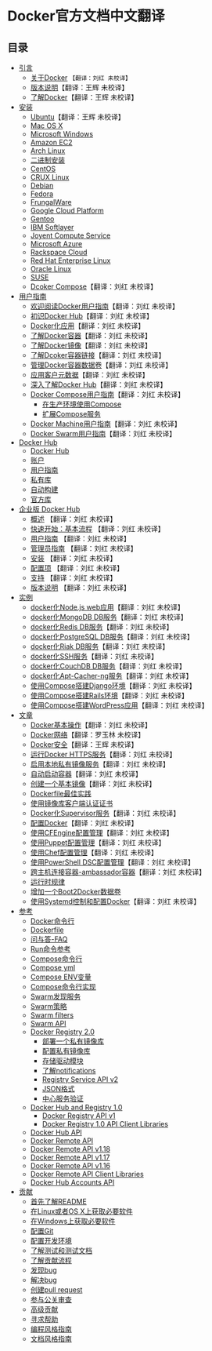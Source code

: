# Docker官方文档中文翻译

## 目录

* [引言](About/README.md)
    * [关于Docker](About/docker.md) `【翻译：刘红 未校译】`
    * [版本说明](About/release-notes.md)【翻译：王辉 未校译】
    * [了解Docker](About/understanding-docker.md)【翻译：王辉 未校译】
* [安装](Installation/README.md)
    * [Ubuntu](Installation/ubuntulinux.md)【翻译：王辉 未校译】
    * [Mac OS X](Installation/mac.md)
    * [Microsoft Windows](Installation/windows.md)
    * [Amazon EC2](Installation/amazon.md)
    * [Arch Linux](Installation/archlinux.md)
    * [二进制安装](Installation/binaries.md)
    * [CentOS](Installation/centos.md)
    * [CRUX Linux](Installation/cruxlinux.md)
    * [Debian](Installation/debian.md)
    * [Fedora](Installation/fedora.md)
    * [FrungalWare](Installation/frugalware.md)
    * [Google Cloud Platform](Installation/google.md)
    * [Gentoo](Installation/geetoolinux.md)
    * [IBM Softlayer](Installation/softlayer.md)
    * [Joyent Compute Service](Installation/joyent.md)
    * [Microsoft Azure](Installation/azure.md)
    * [Rackspace Cloud](Installation/rackspace.md)
    * [Red Hat Enterprise Linux](Installation/rhel.md)
    * [Oracle Linux](Installation/oracle.md)
    * [SUSE](Installation/suse.md)
    * [Dcoker Compose](Compose/install/compose.md)【翻译：刘红 未校译】
* [用户指南](UserGuide/README.md)
    * [欢迎阅读Docker用户指南](UserGuide/userguide.md)【翻译：刘红 未校译】
    * [初识Docker Hub](UserGuide/dockerhub.md)【翻译：刘红 未校译】
    * [Docker化应用](UserGuide/dockerizing.md)【翻译：刘红 未校译】
    * [了解Docker容器](UserGuide/dockercontainers.md)【翻译：刘红 未校译】
    * [了解Docker镜像](UserGuide/dockerimages.md)【翻译：刘红 未校译】
    * [了解Dcoker容器链接](UserGuide/dockerlinks.md)【翻译：刘红 未校译】
    * [管理Docker容器数据卷](UserGuide/dockervolumes.md)【翻译：刘红 未校译】
    * [应用客户元数据](UserGuide/labels-custom-metadata.md)【翻译：刘红 未校译】
    * [深入了解Docker Hub](UserGuide/dockerrepos.md)【翻译：刘红 未校译】
    * [Docker Compose用户指南](Compose/dockercompose.md)【翻译：刘红 未校译】
	    * [在生产环境使用Compose](Compose/production.md)
	    * [扩展Compose服务](Compose/extends.md)
    * [Docker Machine用户指南](UserGuide/dockermachine.md)【翻译：刘红 未校译】
    * [Docker Swarm用户指南](UserGuide/dockerswarm.md)【翻译：刘红 未校译】
* [Docker Hub](DockerHub/README.md)
	* [Docker Hub](DockerHub/docker-hub.md)
	* [账户](DockerHub/accounts.md)
	* [用户指南](DockerHub/userguide.md)
	* [私有库](DockerHub/repos.md)
	* [自动构建](DockerHub/builds.md)
	* [官方库](DockerHub/official_repos.md)
* [企业版 Docker Hub](DockerHubEnterprise/README.md) 
	* [概述](DockerHubEnterprise/docker-hub-enterprise.md) 【翻译：刘红 未校译】
	* [快速开始：基本流程](DockerHubEnterprise/quick-start.md) 【翻译：刘红 未校译】
	* [用户指南](DockerHubEnterprise/userguide.md) 【翻译：刘红 未校译】
	* [管理员指南](DockerHubEnterprise/adminguide.md) 【翻译：刘红 未校译】
	* [安装](DockerHubEnterprise/install.md) 【翻译：刘红 未校译】
	* [配置项](DockerHubEnterprise/configuration.md) 【翻译：刘红 未校译】
	* [支持](DockerHubEnterprise/support.md) 【翻译：刘红 未校译】
	* [版本说明](DockerHubEnterprise/release-notes.md) 【翻译：刘红 未校译】
* [实例](Examples/README.md)
	* [docker化Node.js web应用](Examples/nodejs_web_app.md)【翻译：刘红 未校译】
	* [docker化MongoDB DB服务](Examples/mongodb.md)【翻译：刘红 未校译】
	* [docker化Redis DB服务](Examples/running_redis_service.md)【翻译：刘红 未校译】
	* [docker化PostgreSQL DB服务](Examples/postgresql_service.md)【翻译：刘红 未校译】
	* [docker化Riak DB服务](Examples/running_riak_service.md)【翻译：刘红 未校译】
	* [docker化SSH服务](Examples/running_ssh_service.md)【翻译：刘红 未校译】
	* [docker化CouchDB DB服务](Examples/couchdb_data_volumes.md)【翻译：刘红 未校译】
	* [docker化Apt-Cacher-ng服务](Examples/apt-cacher-ng.md)【翻译：刘红 未校译】
	* [使用Compose搭建Django环境](Examples/compose_django.md)【翻译：刘红 未校译】
	* [使用Compose搭建Rails环境](Examples/compose_rails.md)【翻译：刘红 未校译】
	* [使用Compose搭建WordPress应用](Examples/compose_wordpress.md)【翻译：刘红 未校译】
* [文章](Articles/README.md)
	* [Docker基本操作](Articles/basics.md)【翻译：刘红 未校译】
	* [Docker网络](Articles/networking.md)【翻译：罗玉林 未校译】
	* [Docker安全](Articles/security.md)【翻译：王辉 未校译】
	* [运行Docker HTTPS服务](Articles/https.md)【翻译：刘红 未校译】
	* [启用本地私有镜像服务](Articles/registry_mirror.md)【翻译：刘红 未校译】
	* [自动启动容器](Articles/host_integration.md)【翻译：刘红 未校译】
	* [创建一个基本镜像](Articles/baseimages.md)【翻译：刘红 未校译】
	* [Dockerfile最佳实践](Articles/dockerfile_best-practices.md)
	* [使用镜像库客户端认证证书](Articles/certificates.md)
	* [Docker化Supervisor服务](Articles/using_supervisor.md)【翻译：刘红 未校译】
	* [配置Docker](Articles/configuring.md)【翻译：刘红 未校译】
	* [使用CFEngine配置管理](Articles/cfengine_process_management.md)【翻译：刘红 未校译】
	* [使用Puppet配置管理](Articles/puppet.md)【翻译：刘红 未校译】
	* [使用Chef配置管理](Articles/chef.md)【翻译：刘红 未校译】
	* [使用PowerShell DSC配置管理](Articles/dsc.md)【翻译：刘红 未校译】
	* [跨主机连接容器-ambassador容器](Articles/ambassador_pattern_linking.md)【翻译：刘红 未校译】
	* [运行时规律](Articles/runmetrics.md)
	* [增加一个Boot2Docker数据卷](Articles/b2d_volume_resize.md)
	* [使用Systemd控制和配置Docker](Articles/systemd.md)【翻译：刘红 未校译】
* [参考](Reference/README.md)
	* [Docker命令行](Reference/commandline/cli.md)
	* [Dockerfile](Reference/commandline/cli.md)
	* [问与答-FAQ](Reference/commandline/cli.md)
	* [Run命令参考](Reference/commandline/cli.md)
	* [Compose命令行](Reference/commandline/cli.md)
	* [Compose yml](Reference/commandline/cli.md)
	* [Compose ENV变量](Reference/commandline/cli.md)
	* [Compose命令行实现](Reference/commandline/cli.md)
	* [Swarm发现服务](Reference/commandline/cli.md)
	* [Swarm策略](Reference/commandline/cli.md)
	* [Swarm filters](Reference/commandline/cli.md)
	* [Swarm API](Reference/commandline/cli.md)
	* [Docker Registry 2.0](Reference/commandline/cli.md)
		* [部署一个私有镜像库](Reference/commandline/cli.md)
		* [配置私有镜像库](Reference/commandline/cli.md)
		* [存储驱动模块](Reference/commandline/cli.md)
		* [了解notifications](Reference/commandline/cli.md)
		* [Registry Service API v2](Reference/commandline/cli.md)
		* [JSON格式](Reference/commandline/cli.md)
		* [中心服务验证](Reference/commandline/cli.md)
	* [Docker Hub and Registry 1.0](Reference/commandline/cli.md)
		* [Docker Registry API v1](Reference/commandline/cli.md)
		* [Docker Registry 1.0 API Client Libraries](Reference/commandline/cli.md)
	* [Docker Hub API](Reference/commandline/cli.md)
	* [Docker Remote API](Reference/commandline/cli.md)
	* [Docker Remote API v1.18](Reference/commandline/cli.md)
	* [Docker Remote API v1.17](Reference/commandline/cli.md)
	* [Docker Remote API v1.16](Reference/commandline/cli.md)
	* [Docker Remote API Client Libraries](Reference/commandline/cli.md)
	* [Docker Hub Accounts API](Reference/commandline/cli.md)
* [贡献](Project/README.md)
	* [首先了解README](Project/who-written-for.md)
	* [在Linux或者OS X上获取必要软件](Project/software-required.md)
	* [在Windows上获取必要软件](Project/software-required-win.md)
	* [配置Git](Project/set-up-git.md)
	* [配置开发环境](Project/set-up-dev-env.md)
	* [了解测试和测试文档](Project/test-and-docs.md)
	* [了解贡献流程](Project/make-a-contribution.md)
	* [发现bug](Project/find-an-issue.md)
	* [解决bug](Project/work-issue.md)
	* [创建pull request](Project/create-pr.md)
	* [参与公关审查](Project/review-pr.md)
	* [高级贡献](Project/advanced-contributing.md)
	* [寻求帮助](Project/get-help.md)
	* [编程风格指南](Project/coding-style.md)
	* [文档风格指南](Project/doc-style.md)
